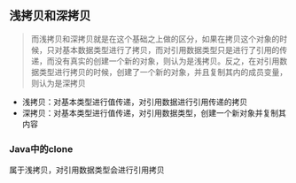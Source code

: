 ## 浅拷贝和深拷贝

> 而浅拷贝和深拷贝就是在这个基础之上做的区分，如果在拷贝这个对象的时候，只对基本数据类型进行了拷贝，而对引用数据类型只是进行了引用的传递，而没有真实的创建一个新的对象，则认为是浅拷贝。反之，在对引用数据类型进行拷贝的时候，创建了一个新的对象，并且复制其内的成员变量，则认为是深拷贝

* 浅拷贝：对基本类型进行值传递，对引用数据进行引用传递的拷贝
* 深拷贝：对基本类型进行值传递，对引用数据类型，创建一个新对象并复制其内容



### Java中的clone

属于浅拷贝，对引用数据类型会进行引用拷贝



